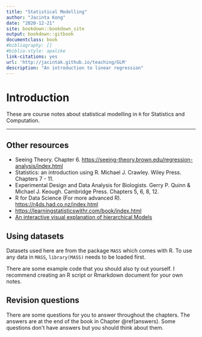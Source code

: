 ```yaml
---
title: "Statistical Modelling"
author: "Jacinta Kong"
date: "2020-12-21"
site: bookdown::bookdown_site
output: bookdown::gitbook
documentclass: book
#bibliography: []
#biblio-style: apalike
link-citations: yes
url: 'http://jacintak.github.io/teaching/GLM'
description: "An introduction to linear regression"
---
```


# Introduction 

These are course notes about statistical modelling in `R` for Statistics and Computation.

***
  
## Other resources
  
* Seeing Theory. Chapter 6. https://seeing-theory.brown.edu/regression-analysis/index.html
* Statistics: an introduction using R. Michael J. Crawley. Wiley Press. Chapters 7 - 11.
* Experimental Design and Data Analysis for Biologists. Gerry P. Quinn & Michael J. Keough. Cambridge Press. Chapters 5, 6, 8, 12.
* R for Data Science (For more advanced R). https://r4ds.had.co.nz/index.html
* https://learningstatisticswithr.com/book/index.html
* [An interactive visual explanation of hierarchical Models](http://mfviz.com/hierarchical-models/)

## Using datasets

Datasets used here are from the package `MASS` which comes with R. To use any data in `MASS`, `library(MASS)` needs to be loaded first.

There are some example code that you should also ty out yourself. I recommend creating an R script or Rmarkdown document for your own notes.

## Revision questions

There are some questions for you to answer throughout the chapters. The answers are at the end of the book in Chapter \@ref(answers). Some questions don't have answers but you should think about them. 
